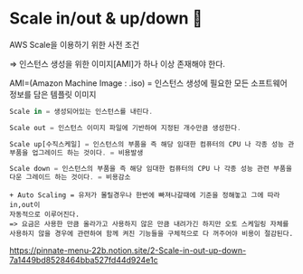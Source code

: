 # Scale in/out & up/down 🍇

AWS Scale을 이용하기 위한 사전 조건 

⇒ 인스턴스 생성을 위한 이미지[AMI]가 하나 이상 존재해야 한다.

AMI=(Amazon Machine Image : .iso) = 인스턴스 생성에 필요한 모든 소프트웨어 정보를 담은 템플릿 이미지 

```jsx
Scale in = 생성되어있는 인스턴스를 내린다.

Scale out = 인스턴스 이미지 파일에 기반하여 지정된 개수만큼 생성한다.

Scale up[수직스케일] = 인스턴스의 부품을 즉 해당 임대한 컴퓨터의 CPU 나 각종 성능 관련 
부품을 업그레이드 하는 것이다. = 비용발생

Scale down = 인스턴스의 부품을 즉 해당 임대한 컴퓨터의 CPU 나 각종 성능 관련 부품을
다운 그레이드 하는 것이다. = 비용감소
```

```
+ Auto Scaling = 유저가 몰릴경우나 한번에 빠져나갈때에 기준을 정해놓고 그에 따라 in,out이 
자동적으로 이루어진다.
=> 요금은 사용한 만큼 올라가고 사용하지 않은 만큼 내려가긴 하지만 오토 스케일링 자체를
사용하지 않을 경우에 관련하여 함께 켜진 기능들을 구체적으로 다 꺼주어야 비용이 절감된다.
```
https://pinnate-menu-22b.notion.site/2-Scale-in-out-up-down-7a1449bd8528464bba527fd44d924e1c